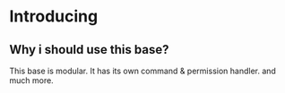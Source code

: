 # Introducing
## Why i should use this base?
This base is modular. It has its own command & permission handler.
and much more.